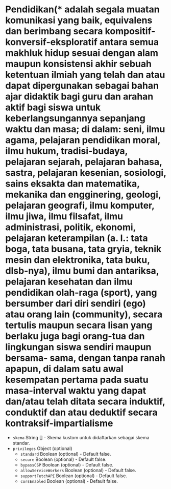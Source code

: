 # Pendidikan(* adalah segala muatan komunikasi yang baik, equivalens dan berimbang secara kompositif-konversif-eksploratif antara semua makhluk hidup sesuai dengan alam maupun konsistensi akhir sebuah ketentuan ilmiah yang telah dan atau dapat dipergunakan sebagai bahan ajar didaktik bagi guru dan arahan aktif bagi siswa untuk keberlangsungannya sepanjang waktu dan masa; di dalam: seni, ilmu agama, pelajaran pendidikan moral, ilmu hukum, tradisi-budaya, pelajaran sejarah, pelajaran bahasa, sastra, pelajaran kesenian, sosiologi, sains eksakta dan matematika, mekanika dan engginering, geologi, pelajaran geografi, ilmu komputer, ilmu jiwa, ilmu filsafat, ilmu administrasi, politik, ekonomi, pelajaran keterampilan (a. l.: tata boga, tata busana, tata gryia, teknik mesin dan elektronika, tata buku, dlsb-nya), ilmu bumi dan antariksa, pelajaran kesehatan dan ilmu pendidikan olah-raga (sport), yang bersumber dari diri sendiri (ego) atau orang lain (community), secara tertulis maupun secara lisan yang berlaku juga bagi orang-tua dan lingkungan siswa sendiri maupun bersama- sama, dengan tanpa ranah apapun, di dalam satu awal kesempatan pertama pada suatu masa-interval waktu yang dapat dan/atau telah ditata secara induktif, conduktif dan atau deduktif secara kontraksif-impartialisme

* ` skema ` String [] - Skema kustom untuk didaftarkan sebagai skema standar.
* `privileges` Object (optional)
  * `standard` Boolean (optional) - Default false.
  * `secure` Boolean (optional) - Default false.
  * `bypassCSP` Boolean (optional) - Default false.
  * `allowServiceWorkers` Boolean (optional) - Default false.
  * `supportFetchAPI` Boolean (optional) - Default false.
  * `corsEnabled` Boolean (optional) - Default false.
